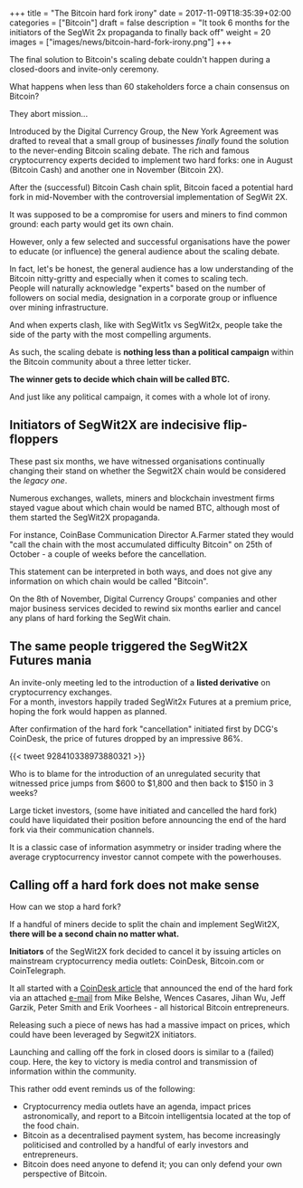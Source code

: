 +++
title = "The Bitcoin hard fork irony"
date = 2017-11-09T18:35:39+02:00
categories = ["Bitcoin"]
draft = false
description = "It took 6 months for the initiators of the SegWit 2x propaganda to finally back off"
weight = 20
images = ["images/news/bitcoin-hard-fork-irony.png"]
+++

The final solution to Bitcoin's scaling debate couldn't happen during a closed-doors and invite-only ceremony.

What happens when less than 60 stakeholders force a chain consensus on Bitcoin? 

They abort mission...

Introduced by the Digital Currency Group, the New York Agreement was drafted to reveal that a small group of businesses _finally_ found the solution to the never-ending Bitcoin scaling debate. 
The rich and famous cryptocurrency experts decided to implement two hard forks: one in August (Bitcoin Cash) and another one in November (Bitcoin 2X).  

After the (successful) Bitcoin Cash chain split, Bitcoin faced a potential hard fork in mid-November with the controversial implementation of SegWit 2X. 

It was supposed to be a compromise for users and miners to find common ground: each party would get its own chain.

However, only a few selected and successful organisations have the power to educate (or influence) the general audience about the scaling debate.

In fact, let's be honest, the general audience has a low understanding of the Bitcoin nitty-gritty and especially when it comes to scaling tech.  
People will naturally acknowledge "experts" based on the number of followers on social media, designation in a corporate group or influence over mining infrastructure. 

And when experts clash, like with SegWit1x vs SegWit2x, people take the side of the party with the most compelling arguments.

As such, the scaling debate is **nothing less than a political campaign** within the Bitcoin community about a three letter ticker.  

**The winner gets to decide which chain will be called BTC.**

And just like any political campaign, it comes with a whole lot of irony.

## Initiators of SegWit2X are indecisive flip-floppers

These past six months, we have witnessed organisations continually changing their stand on whether the Segwit2X chain would be considered the _legacy one_. 

Numerous exchanges, wallets, miners and blockchain investment firms stayed vague about which chain would be named BTC, although most of them started the SegWit2X propaganda. 

For instance, CoinBase Communication Director A.Farmer stated they would "call the chain with the most accumulated difficulty Bitcoin" on 25th of October - a couple of weeks before the cancellation.  

This statement can be interpreted in both ways, and does not give any information on which chain would be called "Bitcoin".

On the 8th of November, Digital Currency Groups' companies and other major business services decided to rewind six months earlier and cancel any plans of hard forking the SegWit chain.

## The same people triggered the SegWit2X Futures mania

An invite-only meeting led to the introduction of a **listed derivative** on cryptocurrency exchanges.  
For a month, investors happily traded SegWit2x Futures at a premium price, hoping the fork would happen as planned.

After confirmation of the hard fork "cancellation" initiated first by DCG's CoinDesk, the price of futures dropped by an impressive 86%.

{{< tweet 928410338973880321 >}}

Who is to blame for the introduction of an unregulated security that witnessed price jumps from $600 to $1,800 and then back to $150 in 3 weeks?

Large ticket investors, (some have initiated and cancelled the hard fork) could have liquidated their position before announcing the end of the hard fork via their communication channels.  

It is a classic case of information asymmetry or insider trading where the average cryptocurrency investor cannot compete with the powerhouses.  

## Calling off a hard fork does not make sense

How can we stop a hard fork?

If a handful of miners decide to split the chain and implement SegWit2X, **there will be a second chain no matter what.** 

**Initiators** of the SegWit2X fork decided to cancel it by issuing articles on mainstream cryptocurrency media outlets: CoinDesk, Bitcoin.com or CoinTelegraph.

It all started with a [CoinDesk article](https://www.coindesk.com/2x-called-off-bitcoin-hard-fork-suspended-lack-consensus/) that announced the end of the hard fork via an attached [e-mail](https://lists.linuxfoundation.org/pipermail/bitcoin-segwit2x/2017-November/000685.html) from Mike Belshe, Wences Casares, Jihan Wu, Jeff Garzik, Peter Smith and Erik Voorhees - all historical Bitcoin entrepreneurs.

Releasing such a piece of news has had a massive impact on prices, which could have been leveraged by Segwit2X initiators.  

Launching and calling off the fork in closed doors is similar to a (failed) coup. Here, the key to victory is media control and transmission of information within the community.

This rather odd event reminds us of the following:

* Cryptocurrency media outlets have an agenda, impact prices astronomically, and report to a Bitcoin intelligentsia located at the top of the food chain.
* Bitcoin as a decentralised payment system, has become increasingly politicised and controlled by a handful of early investors and entrepreneurs.
* Bitcoin does need anyone to defend it; you can only defend your own perspective of Bitcoin.
